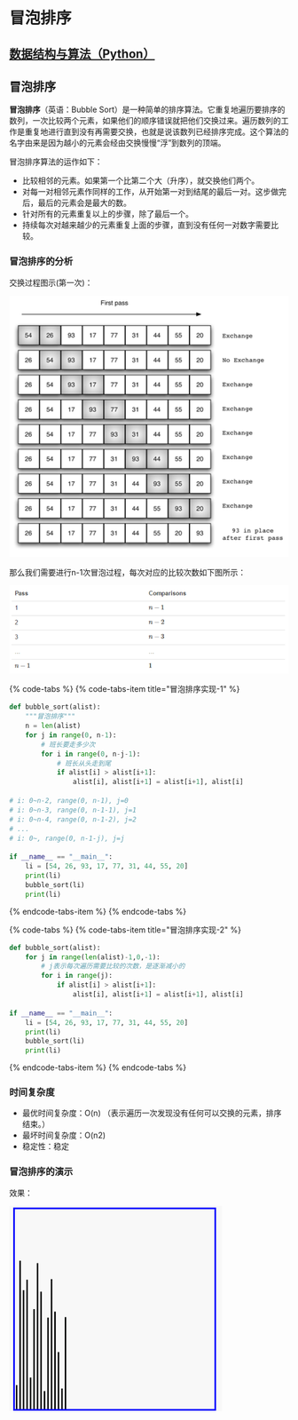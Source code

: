# 冒泡排序

## [数据结构与算法（Python）](../)

## 冒泡排序 <a id="&#x5192;&#x6CE1;&#x6392;&#x5E8F;"></a>

**冒泡排序**（英语：Bubble Sort）是一种简单的排序算法。它重复地遍历要排序的数列，一次比较两个元素，如果他们的顺序错误就把他们交换过来。遍历数列的工作是重复地进行直到没有再需要交换，也就是说该数列已经排序完成。这个算法的名字由来是因为越小的元素会经由交换慢慢“浮”到数列的顶端。

冒泡排序算法的运作如下：

* 比较相邻的元素。如果第一个比第二个大（升序），就交换他们两个。
* 对每一对相邻元素作同样的工作，从开始第一对到结尾的最后一对。这步做完后，最后的元素会是最大的数。
* 针对所有的元素重复以上的步骤，除了最后一个。
* 持续每次对越来越少的元素重复上面的步骤，直到没有任何一对数字需要比较。

### 冒泡排序的分析 <a id="&#x5192;&#x6CE1;&#x6392;&#x5E8F;&#x7684;&#x5206;&#x6790;"></a>

交换过程图示\(第一次\)：

![bubblesort](../.gitbook/assets/image%20%2810%29.png)

那么我们需要进行n-1次冒泡过程，每次对应的比较次数如下图所示：

  


![compare](../.gitbook/assets/image%20%287%29.png)

{% code-tabs %}
{% code-tabs-item title="冒泡排序实现-1" %}
```python
def bubble_sort(alist):
    """冒泡排序"""
    n = len(alist)
    for j in range(0, n-1):
        # 班长要走多少次
        for i in range(0, n-j-1):
            # 班长从头走到尾
            if alist[i] > alist[i+1]:
                alist[i], alist[i+1] = alist[i+1], alist[i]
                
# i: 0~n-2, range(0, n-1), j=0
# i: 0~n-3, range(0, n-1-1), j=1
# i: 0~n-4, range(0, n-1-2), j=2
# ...
# i: 0~, range(0, n-1-j), j=j
                
if __name__ == "__main__":
    li = [54, 26, 93, 17, 77, 31, 44, 55, 20]
    print(li)
    bubble_sort(li)
    print(li)
```
{% endcode-tabs-item %}
{% endcode-tabs %}

{% code-tabs %}
{% code-tabs-item title="冒泡排序实现-2" %}
```python
def bubble_sort(alist):
    for j in range(len(alist)-1,0,-1):
        # j表示每次遍历需要比较的次数，是逐渐减小的
        for i in range(j):
            if alist[i] > alist[i+1]:
                alist[i], alist[i+1] = alist[i+1], alist[i]
                
if __name__ == "__main__":
    li = [54, 26, 93, 17, 77, 31, 44, 55, 20]
    print(li)
    bubble_sort(li)
    print(li)
```
{% endcode-tabs-item %}
{% endcode-tabs %}

### 时间复杂度 <a id="&#x65F6;&#x95F4;&#x590D;&#x6742;&#x5EA6;"></a>

* 最优时间复杂度：O\(n\) （表示遍历一次发现没有任何可以交换的元素，排序结束。）
* 最坏时间复杂度：O\(n2\)
* 稳定性：稳定

### 冒泡排序的演示 <a id="&#x5192;&#x6CE1;&#x6392;&#x5E8F;&#x7684;&#x6F14;&#x793A;"></a>

效果：

![](../.gitbook/assets/bubble.gif)


